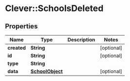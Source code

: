 # Clever::SchoolsDeleted

## Properties
Name | Type | Description | Notes
------------ | ------------- | ------------- | -------------
**created** | **String** |  | [optional] 
**id** | **String** |  | [optional] 
**type** | **String** |  | 
**data** | [**SchoolObject**](SchoolObject.md) |  | [optional] 


